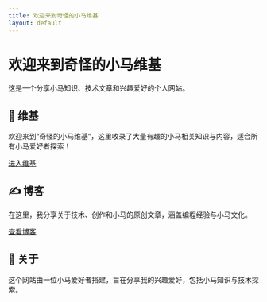 ```yaml
---
title: 欢迎来到奇怪的小马维基
layout: default
---
```


# 欢迎来到奇怪的小马维基

这是一个分享小马知识、技术文章和兴趣爱好的个人网站。

## 📖 维基

欢迎来到“奇怪的小马维基”，这里收录了大量有趣的小马相关知识与内容，适合所有小马爱好者探索！

[进入维基](map.html "进入小马维基")

## ✍️ 博客

在这里，我分享关于技术、创作和小马的原创文章，涵盖编程经验与小马文化。

[查看博客](blog "查看最新博客文章")

## 🌟 关于

这个网站由一位小马爱好者搭建，旨在分享我的兴趣爱好，包括小马知识与技术探索。